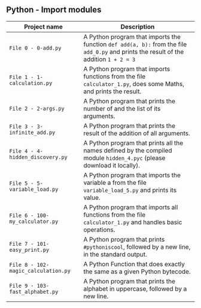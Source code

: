 ## Python - Import modules

| Project name | Description |
| ------------ | ----------- |
| `File 0 - 0-add.py` | A Python program that imports the function `def add(a, b):` from the file `add_0.py` and prints the result of the addition `1 + 2 = 3` |
| `File 1 - 1-calculation.py` | A Python program that imports functions from the file `calculator_1.py`, does some Maths, and prints the result. |
| `File 2 - 2-args.py` | A Python program that prints the number of and the list of its arguments. |
| `File 3 - 3-infinite_add.py` |  A Python program that prints the result of the addition of all arguments. |
| `File 4 - 4-hidden_discovery.py` | A Python program that prints all the names defined by the compiled module `hidden_4.pyc` (please download it locally). |
| `File 5 - 5-variable_load.py` | A Python program that imports the variable a from the file `variable_load_5.py` and prints its value. |
| `File 6 - 100-my_calculator.py` | A Python program that imports all functions from the file `calculator_1.py` and handles basic operations. |
| `File 7 - 101-easy_print.py` | A Python program that prints `#pythoniscool`, followed by a new line, in the standard output. |
| `File 8 - 102-magic_calculation.py` | A Python Function that does exactly the same as a given Python bytecode. |
| `File 9 - 103-fast_alphabet.py` | A Python program that prints the alphabet in uppercase, followed by a new line. 
